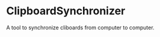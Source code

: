 ClipboardSynchronizer
=====================

A tool to synchronize cliboards from computer to computer.
